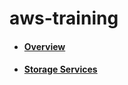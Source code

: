 # aws-training
- #### [Overview](https://github.com/CharlesRajendran/aws-training/blob/master/aws-overview.md)
- #### [Storage Services](https://github.com/CharlesRajendran/aws-training/blob/master/storage-services.md)
